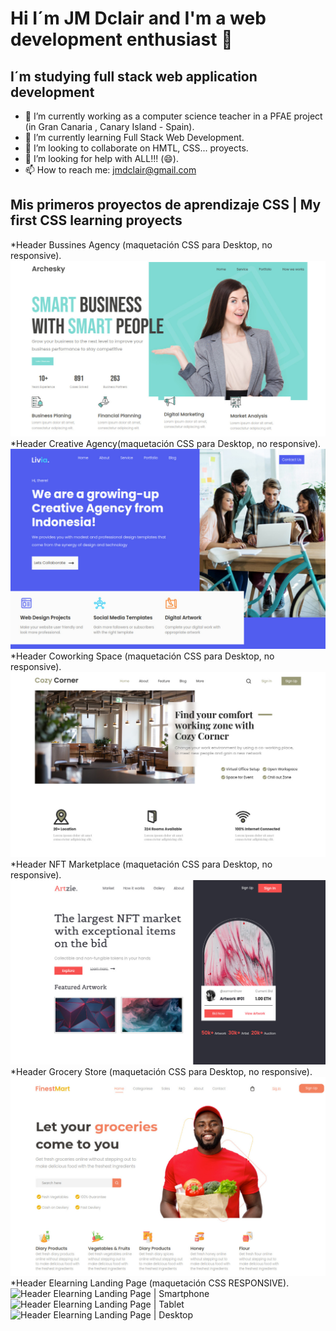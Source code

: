 # Hi I´m JM Dclair and I'm a web development enthusiast 👋
## I´m studying full stack web application development
- 🔭 I’m currently working as a computer science teacher in a PFAE project (in Gran Canaria , Canary Island - Spain).
- 🌱 I’m currently learning Full Stack Web Development.
- 👯 I’m looking to collaborate on HMTL, CSS... proyects.
- 🤔 I’m looking for help with ALL!!! (😄).
- 📫 How to reach me: jmdclair@gmail.com

## Mis primeros proyectos de aprendizaje CSS | My first CSS learning proyects
*Header Bussines Agency (maquetación CSS para Desktop, no responsive).
![Header Bussines Agency](assets/header_bussines_agency.jpg)
*Header Creative Agency(maquetación CSS para Desktop, no responsive).
![Header Creative Agency](assets/creative_agency.jpg)
*Header Coworking Space (maquetación CSS para Desktop, no responsive).
![Header Coworking Space](assets/coworking_space.jpg)
*Header NFT Marketplace (maquetación CSS para Desktop, no responsive).
![Header NFT Marketplace](assets/NFT_marketplace.jpg)
*Header Grocery Store (maquetación CSS para Desktop, no responsive).
![Header Grcery Store](assets/Grocery_Store.jpg)
*Header Elearning Landing Page (maquetación CSS RESPONSIVE).
![Header Elearning Landing Page | Smartphone](assets/Elerning_land_page_smartphone.jpg)
![Header Elearning Landing Page | Tablet ](assets/Elerning_land_page_tablet.jpg)
![Header Elearning Landing Page | Desktop](assets/Elerning_land_page_Desktop.jpg)

<!--
**dclair/dclair** is a ✨ _special_ ✨ repository because its `README.md` (this file) appears on your GitHub profile.

Here are some ideas to get you started:

- 🔭 I’m currently working on ...
- 🌱 I’m currently learning ...
- 👯 I’m looking to collaborate on ...
- 🤔 I’m looking for help with ...
- 💬 Ask me about ...
- 📫 How to reach me: ...
- 😄 Pronouns: ...
- ⚡ Fun fact: ...
-->
